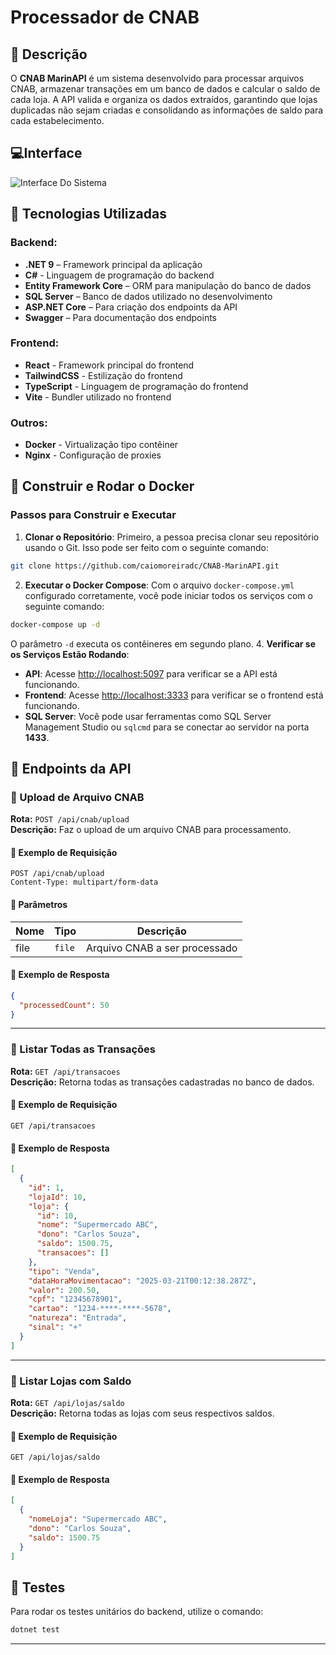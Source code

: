 ﻿# Processador de CNAB

## 📌 Descrição  
O **CNAB MarinAPI** é um sistema desenvolvido para processar arquivos CNAB, armazenar transações em um banco de dados e calcular o saldo de cada loja. A API valida e organiza os dados extraídos, garantindo que lojas duplicadas não sejam criadas e consolidando as informações de saldo para cada estabelecimento.  

## 💻Interface

![Interface Do Sistema](https://i.imgur.com/RtQQlaH.png "Marin CNAB")


## 🚀 Tecnologias Utilizadas  
### Backend:
- **.NET 9** – Framework principal da aplicação  
- **C#** - Linguagem de programação do backend  
- **Entity Framework Core** – ORM para manipulação do banco de dados  
- **SQL Server** – Banco de dados utilizado no desenvolvimento  
- **ASP.NET Core** – Para criação dos endpoints da API  
- **Swagger** – Para documentação dos endpoints  

### Frontend:
- **React** - Framework principal do frontend  
- **TailwindCSS** - Estilização do frontend  
- **TypeScript** - Linguagem de programação do frontend  
- **Vite** - Bundler utilizado no frontend 

### Outros:
- **Docker** - Virtualização tipo contêiner
- **Nginx** - Configuração de proxies

## 🐳 Construir e Rodar o Docker 

### Passos para Construir e Executar

1. **Clonar o Repositório**:
Primeiro, a pessoa precisa clonar seu repositório usando o Git. Isso pode ser feito com o seguinte comando:

```sh
git clone https://github.com/caiomoreiradc/CNAB-MarinAPI.git
```

2. **Executar o Docker Compose**:
Com o arquivo `docker-compose.yml` configurado corretamente, você pode iniciar todos os serviços com o seguinte comando:

```sh
docker-compose up -d
```

O parâmetro `-d` executa os contêineres em segundo plano.
4. **Verificar se os Serviços Estão Rodando**:
- **API**: Acesse [http://localhost:5097](http://localhost:5097) para verificar se a API está funcionando.
- **Frontend**: Acesse [http://localhost:3333](http://localhost:3333) para verificar se o frontend está funcionando.
- **SQL Server**: Você pode usar ferramentas como SQL Server Management Studio ou `sqlcmd` para se conectar ao servidor na porta **1433**.
## 📌 Endpoints da API  

### 📂 Upload de Arquivo CNAB  
**Rota:** `POST /api/cnab/upload`  
**Descrição:** Faz o upload de um arquivo CNAB para processamento.  

#### 📌 Exemplo de Requisição
```http
POST /api/cnab/upload
Content-Type: multipart/form-data
```

#### 📌 Parâmetros
| Nome | Tipo | Descrição |
|------|------|-----------|
| file | `file` | Arquivo CNAB a ser processado |

#### 📌 Exemplo de Resposta
```json
{
  "processedCount": 50
}
```

---

### 📂 Listar Todas as Transações  
**Rota:** `GET /api/transacoes`  
**Descrição:** Retorna todas as transações cadastradas no banco de dados.  

#### 📌 Exemplo de Requisição
```http
GET /api/transacoes
```

#### 📌 Exemplo de Resposta
```json
[
  {
    "id": 1,
    "lojaId": 10,
    "loja": {
      "id": 10,
      "nome": "Supermercado ABC",
      "dono": "Carlos Souza",
      "saldo": 1500.75,
      "transacoes": []
    },
    "tipo": "Venda",
    "dataHoraMovimentacao": "2025-03-21T00:12:38.287Z",
    "valor": 200.50,
    "cpf": "12345678901",
    "cartao": "1234-****-****-5678",
    "natureza": "Entrada",
    "sinal": "+"
  }
]
```

---

### 📂 Listar Lojas com Saldo  
**Rota:** `GET /api/lojas/saldo`  
**Descrição:** Retorna todas as lojas com seus respectivos saldos.  

#### 📌 Exemplo de Requisição
```http
GET /api/lojas/saldo
```

#### 📌 Exemplo de Resposta
```json
[
  {
    "nomeLoja": "Supermercado ABC",
    "dono": "Carlos Souza",
    "saldo": 1500.75
  }
]
```
## 📌 Testes  
Para rodar os testes unitários do backend, utilize o comando:
```sh
dotnet test
```

---



